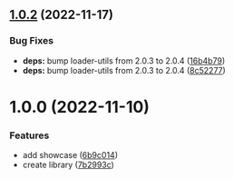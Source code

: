 ## [1.0.2](https://github.com/Spinnenzunge/ngx-tealium/compare/v1.0.1...v1.0.2) (2022-11-17)


### Bug Fixes

* **deps:** bump loader-utils from 2.0.3 to 2.0.4 ([16b4b79](https://github.com/Spinnenzunge/ngx-tealium/commit/16b4b7949d977dc507cdc0b628464c159c55c7f9))
* **deps:** bump loader-utils from 2.0.3 to 2.0.4 ([8c52277](https://github.com/Spinnenzunge/ngx-tealium/commit/8c522773f9c80bdc64b3afa1a8dcc8aa9bb8e3a0))

# 1.0.0 (2022-11-10)


### Features

* add showcase ([6b9c014](https://github.com/Spinnenzunge/ngx-tealium/commit/6b9c0144ab3e1da307970d4136e977409e5b106f))
* create library ([7b2993c](https://github.com/Spinnenzunge/ngx-tealium/commit/7b2993cd98cb5503c132fc2bf0db3d7f51f4b0fd))
